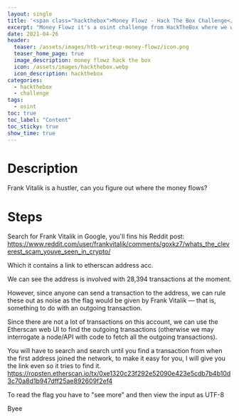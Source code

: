 ```yaml
---
layout: single
title: '<span class="hackthebox">Money Flowz - Hack The Box Challenge</span>'
excerpt: "Money Flowz it's a osint challenge from HackTheBox where we will have to find out information about cryto transactions"
date: 2021-04-26
header:
  teaser: /assets/images/htb-writeup-money-flowz/icon.png
  teaser_home_page: true
  image_description: money flowz hack the box
  icon: /assets/images/hackthebox.webp
  icon_description: hackthebox
categories:
  - hackthebox
  - challenge
tags:
  - osint
toc: true
toc_label: "Content"
toc_sticky: true
show_time: true
---
```


# Description
Frank Vitalik is a hustler, can you figure out where the money flows?

# Steps
Search for Frank Vitalik in Google, you'll fins his Reddit post:
<https://www.reddit.com/user/frankvitalik/comments/goxkz7/whats_the_cleverest_scam_youve_seen_in_crypto/>

Which it contains a link to etherscan address acc.

We can see the address is involved with 28,394 transactions at the moment.

However, since anyone can send a transaction to the address, we can rule these out as noise as the flag would be given by Frank Vitalik — that is, something to do with an outgoing transaction.

Since there are not a lot of transactions on this account, we can use the Etherscan web UI to find the outgoing transactions (otherwise we may interrogate a node/API with code to fetch all the outgoing transactions).

You will have to search and search until you find a transaction from when the first address joined the network, to make it easy for you, I will give you the link even so it tries to find it.
<https://ropsten.etherscan.io/tx/0xe1320c23f292e52090e423e5cdb7b4b10d3c70a8d1b947dff25ae892609f2ef4>

To read the flag you have to "see more" and then view the input as UTF-8

Byee